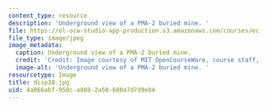 ```yaml
---
content_type: resource
description: 'Underground view of a PMA-2 buried mine. '
file: https://ol-ocw-studio-app-production.s3.amazonaws.com/courses/ec-s06-design-for-demining-spring-2007/4a066abf958ca8882a50680a7d7d9eb4_disp38.jpg
file_type: image/jpeg
image_metadata:
  caption: Underground view of a PMA-2 buried mine.
  credit: 'Credit: Image courtesy of MIT OpenCourseWare, course staff, and students.'
  image-alt: 'Underground view of a PMA-2 buried mine. '
resourcetype: Image
title: disp38.jpg
uid: 4a066abf-958c-a888-2a50-680a7d7d9eb4
---
```

